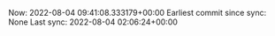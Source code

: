 Now: 2022-08-04 09:41:08.333179+00:00 Earliest commit since sync: None Last sync: 2022-08-04 02:06:24+00:00
